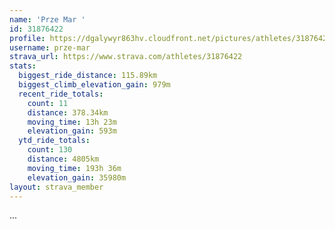 ```yaml
---
name: 'Prze Mar '
id: 31876422
profile: https://dgalywyr863hv.cloudfront.net/pictures/athletes/31876422/22548952/3/large.jpg
username: prze-mar
strava_url: https://www.strava.com/athletes/31876422
stats:
  biggest_ride_distance: 115.89km
  biggest_climb_elevation_gain: 979m
  recent_ride_totals:
    count: 11
    distance: 378.34km
    moving_time: 13h 23m
    elevation_gain: 593m
  ytd_ride_totals:
    count: 130
    distance: 4805km
    moving_time: 193h 36m
    elevation_gain: 35980m
layout: strava_member
--- 
```

...
